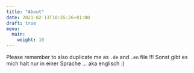 ```yaml
---
title: "About"
date: 2021-02-13T10:55:26+01:00
draft: true
menu:
  main:
    weight: 10
---
```


Please remember to also duplicate me as `.de` and `.en` file !!!
Sonst gibt es mich halt nur in einer Sprache ... aka englisch :)
